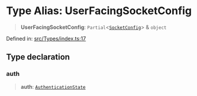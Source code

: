 # Type Alias: UserFacingSocketConfig

> **UserFacingSocketConfig**: `Partial`\<[`SocketConfig`](SocketConfig.md)\> & `object`

Defined in: [src/Types/index.ts:17](https://github.com/Fokusdotid/bail/blob/82f46c566476ac566bfd781dede14412fcdfb787/src/Types/index.ts#L17)

## Type declaration

### auth

> **auth**: [`AuthenticationState`](AuthenticationState.md)
